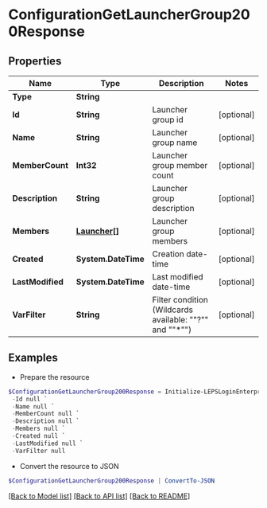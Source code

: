 # ConfigurationGetLauncherGroup200Response
## Properties

Name | Type | Description | Notes
------------ | ------------- | ------------- | -------------
**Type** | **String** |  | 
**Id** | **String** | Launcher group id | [optional] 
**Name** | **String** | Launcher group name | [optional] 
**MemberCount** | **Int32** | Launcher group member count | [optional] 
**Description** | **String** | Launcher group description | [optional] 
**Members** | [**Launcher[]**](Launcher.md) | Launcher group members | [optional] 
**Created** | **System.DateTime** | Creation date-time | [optional] 
**LastModified** | **System.DateTime** | Last modified date-time | [optional] 
**VarFilter** | **String** | Filter condition (Wildcards available: &quot;&quot;?&quot;&quot; and &quot;&quot;*&quot;&quot;) | [optional] 

## Examples

- Prepare the resource
```powershell
$ConfigurationGetLauncherGroup200Response = Initialize-LEPSLoginEnterpriseConfigurationGetLauncherGroup200Response  -Type null `
 -Id null `
 -Name null `
 -MemberCount null `
 -Description null `
 -Members null `
 -Created null `
 -LastModified null `
 -VarFilter null
```

- Convert the resource to JSON
```powershell
$ConfigurationGetLauncherGroup200Response | ConvertTo-JSON
```

[[Back to Model list]](../README.md#documentation-for-models) [[Back to API list]](../README.md#documentation-for-api-endpoints) [[Back to README]](../README.md)

